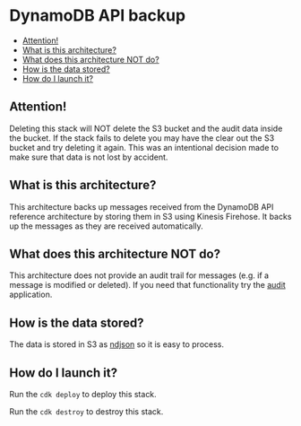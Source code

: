 # DynamoDB API backup

<!-- toc -->

- [Attention!](#attention)
- [What is this architecture?](#what-is-this-architecture)
- [What does this architecture NOT do?](#what-does-this-architecture-not-do)
- [How is the data stored?](#how-is-the-data-stored)
- [How do I launch it?](#how-do-i-launch-it)

<!-- tocstop -->

## Attention!

Deleting this stack will NOT delete the S3 bucket and the audit data inside the bucket. If the stack fails to delete you may have the clear out the S3 bucket and try deleting it again. This was an intentional decision made to make sure that data is not lost by accident.

## What is this architecture?

This architecture backs up messages received from the DynamoDB API reference architecture by storing them in S3 using Kinesis Firehose. It backs up the messages as they are received automatically.

## What does this architecture NOT do?

This architecture does not provide an audit trail for messages (e.g. if a message is modified or deleted). If you need that functionality try the [audit](../dynamodb-api-audit/README.md) application.

## How is the data stored?

The data is stored in S3 as [ndjson](https://ndjson.org/) so it is easy to process.

## How do I launch it?

Run the `cdk deploy` to deploy this stack.

Run the `cdk destroy` to destroy this stack.
